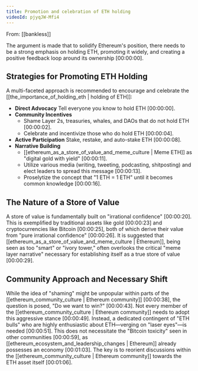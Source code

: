 ```yaml
---
title: Promotion and celebration of ETH holding
videoId: pjyqJW-Mfi4
---
```


From: [[bankless]] <br/> 

The argument is made that to solidify Ethereum's position, there needs to be a strong emphasis on holding ETH, promoting it widely, and creating a positive feedback loop around its ownership <a class="yt-timestamp" data-t="00:00:00">[00:00:00]</a>.

## Strategies for Promoting ETH Holding

A multi-faceted approach is recommended to encourage and celebrate the [[the_importance_of_holding_eth | holding of ETH]]:
*   **Direct Advocacy** Tell everyone you know to hold ETH <a class="yt-timestamp" data-t="00:00:00">[00:00:00]</a>.
*   **Community Incentives**
    *   Shame Layer 2s, treasuries, whales, and DAOs that do not hold ETH <a class="yt-timestamp" data-t="00:00:02">[00:00:02]</a>.
    *   Celebrate and incentivize those who do hold ETH <a class="yt-timestamp" data-t="00:00:04">[00:00:04]</a>.
*   **Active Participation** Stake, restake, and auto-stake ETH <a class="yt-timestamp" data-t="00:00:08">[00:00:08]</a>.
*   **Narrative Building**
    *   [[ethereum_as_a_store_of_value_and_meme_culture | Meme ETH]] as "digital gold with yield" <a class="yt-timestamp" data-t="00:00:11">[00:00:11]</a>.
    *   Utilize various media (writing, tweeting, podcasting, shitposting) and elect leaders to spread this message <a class="yt-timestamp" data-t="00:00:13">[00:00:13]</a>.
    *   Proselytize the concept that "1 ETH = 1 ETH" until it becomes common knowledge <a class="yt-timestamp" data-t="00:00:16">[00:00:16]</a>.

## The Nature of a Store of Value

A store of value is fundamentally built on "irrational confidence" <a class="yt-timestamp" data-t="00:00:20">[00:00:20]</a>. This is exemplified by traditional assets like gold <a class="yt-timestamp" data-t="00:00:23">[00:00:23]</a> and cryptocurrencies like Bitcoin <a class="yt-timestamp" data-t="00:00:25">[00:00:25]</a>, both of which derive their value from "pure irrational confidence" <a class="yt-timestamp" data-t="00:00:26">[00:00:26]</a>. It is suggested that [[ethereum_as_a_store_of_value_and_meme_culture | Ethereum]], being seen as too "smart" or "ivory tower," often overlooks the critical "meme layer narrative" necessary for establishing itself as a true store of value <a class="yt-timestamp" data-t="00:00:29">[00:00:29]</a>.

## Community Approach and Necessary Shift

While the idea of "shaming" might be unpopular within parts of the [[ethereum_community_culture | Ethereum community]] <a class="yt-timestamp" data-t="00:00:38">[00:00:38]</a>, the question is posed, "Do we want to win?" <a class="yt-timestamp" data-t="00:00:43">[00:00:43]</a>. Not every member of the [[ethereum_community_culture | Ethereum community]] needs to adopt this aggressive stance <a class="yt-timestamp" data-t="00:00:49">[00:00:49]</a>. Instead, a dedicated contingent of "ETH bulls" who are highly enthusiastic about ETH—verging on "laser eyes"—is needed <a class="yt-timestamp" data-t="00:00:51">[00:00:51]</a>. This does not necessitate the "Bitcoin toxicity" seen in other communities <a class="yt-timestamp" data-t="00:00:59">[00:00:59]</a>, as [[ethereum_ecosystem_and_leadership_changes | Ethereum]] already possesses an economy <a class="yt-timestamp" data-t="00:01:03">[00:01:03]</a>. The key is to reorient discussions within the [[ethereum_community_culture | Ethereum community]] towards the ETH asset itself <a class="yt-timestamp" data-t="00:01:06">[00:01:06]</a>.